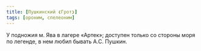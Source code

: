 ```yaml
---
title: [Пушкинский ❮Грот❯]
tags: [ороним, спелеоним]
---
```


У подножия м. Ява в лагере «Артек»; доступен только со стороны моря по легенде,
в нем любил бывать А.С. Пушкин.

